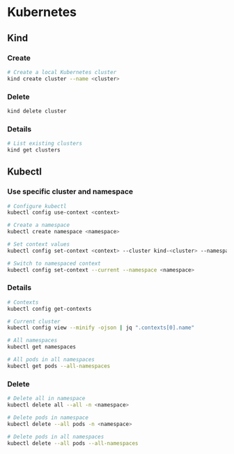 # Kubernetes

## Kind

### Create

```sh
# Create a local Kubernetes cluster
kind create cluster --name <cluster>
```

### Delete

```sh
kind delete cluster
```
### Details

```sh
# List existing clusters
kind get clusters
```

## Kubectl

### Use specific cluster and namespace

```sh
# Configure kubectl
kubectl config use-context <context>

# Create a namespace
kubectl create namespace <namespace>

# Set context values
kubectl config set-context <context> --cluster kind-<cluster> --namespace <namespace>

# Switch to namespaced context
kubectl config set-context --current --namespace <namespace>
```

### Details
```sh
# Contexts
kubectl config get-contexts

# Current cluster
kubectl config view --minify -ojson | jq ".contexts[0].name"

# All namespaces
kubectl get namespaces

# All pods in all namespaces
kubectl get pods --all-namespaces
```

### Delete

```sh
# Delete all in namespace
kubectl delete all --all -n <namespace>

# Delete pods in namespace
kubectl delete --all pods -n <namespace>

# Delete pods in all namespaces
kubectl delete --all pods --all-namespaces
```
